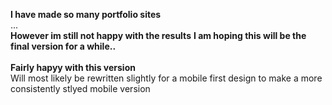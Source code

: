**I have made so many portfolio sites**
<br>...<br>
**However im still not happy with the results**
**I am hoping this will be the final version for a while..**
<br> <br>
**Fairly hapyy with this version** <br>
Will most likely be rewritten slightly for a mobile first design to make a more consistently stlyed mobile version
